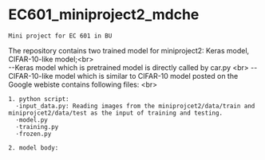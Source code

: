 # EC601_miniproject2_mdche
    Mini project for EC 601 in BU

The repository contains two trained model for miniproject2: Keras model, CIFAR-10-like model;\<br>  
  --Keras model which is pretrained model is directly called by car.py \<br>
  --CIFAR-10-like model which is similar to CIFAR-10 model posted on the Google webiste contains following files: \<br>
    
    1. python script:
      ·input_data.py: Reading images from the miniprojcet2/data/train and miniprojcet2/data/test as the input of training and testing.
      ·model.py
      ·training.py
      ·frozen.py
      
    2. model body:
    
    
    
